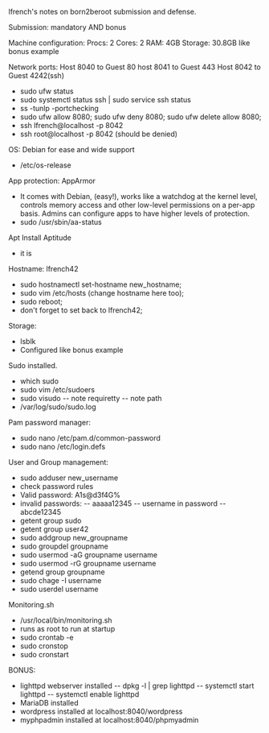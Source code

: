 lfrench's notes on born2beroot submission and defense.

Submission: mandatory AND bonus

Machine configuration:
Procs: 2
Cores: 2
RAM: 4GB
Storage: 30.8GB like bonus example

Network ports:
Host 8040 to Guest 80
host 8041 to Guest 443
Host 8042 to Guest 4242(ssh)
- sudo ufw status
- sudo systemctl status ssh | sudo service ssh status
- ss -tunlp -portchecking
- sudo ufw allow 8080; sudo ufw deny 8080; sudo ufw delete allow 8080;
- ssh lfrench@localhost -p 8042
- ssh root@localhost -p 8042 (should be denied)

OS: Debian for ease and wide support
- /etc/os-release

App protection: AppArmor
- It comes with Debian, (easy!), works like a watchdog at the kernel level, controls memory access and other low-level permissions on a per-app basis. Admins can configure apps to have higher levels of protection.
- sudo /usr/sbin/aa-status

Apt Install Aptitude
- it is

Hostname: lfrench42
- sudo hostnamectl set-hostname new_hostname; 
- sudo vim /etc/hosts (change hostname here too);
- sudo reboot;
- don't forget to set back to lfrench42;

Storage:
- lsblk
- Configured like bonus example

Sudo installed. 
- which sudo
- sudo vim /etc/sudoers
- sudo visudo
-- note requiretty
-- note path
- /var/log/sudo/sudo.log

Pam password manager:
- sudo nano /etc/pam.d/common-password
- sudo nano /etc/login.defs

User and Group management:
- sudo adduser new_username
- check password rules
- Valid password: A1s@d3f4G%
- invalid passwords:
-- aaaaa12345
-- username in password
-- abcde12345
- getent group sudo
- getent group user42
- sudo addgroup new_groupname
- sudo groupdel groupname
- sudo usermod -aG groupname username
- sudo usermod -rG groupname username
- getend group groupname
- sudo chage -I username
- sudo userdel username

Monitoring.sh
- /usr/local/bin/monitoring.sh
- runs as root to run at startup
- sudo crontab -e
- sudo cronstop
- sudo cronstart

BONUS:
- lighttpd webserver installed
-- dpkg -l | grep lighttpd
-- systemctl start lighttpd
-- systemctl enable lighttpd
- MariaDB installed
- wordpress installed at localhost:8040/wordpress
- myphpadmin installed at localhost:8040/phpmyadmin
